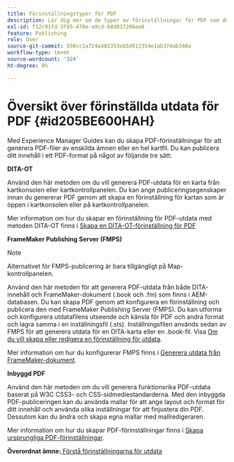 ```yaml
---
title: Förinställningstyper för PDF
description: Lär dig mer om de typer av förinställningar för PDF som du kan skapa med Adobe Experience Manager Guides.
exl-id: f12c91fd-3f95-478e-a9cd-68d037206ee8
feature: Publishing
role: User
source-git-commit: 558cc1a724a483353eb5d912354e1ab37dab348a
workflow-type: tm+mt
source-wordcount: '324'
ht-degree: 0%

---
```


# Översikt över förinställda utdata för PDF {#id205BE600HAH}

Med Experience Manager Guides kan du skapa PDF-förinställningar för att generera PDF-filer av enskilda ämnen eller en hel kartfil. Du kan publicera ditt innehåll i ett PDF-format på något av följande tre sätt:

**DITA-OT**

Använd den här metoden om du vill generera PDF-utdata för en karta från kartkonsolen eller kartkontrollpanelen. Du kan ange publiceringsegenskaper innan du genererar PDF genom att skapa en förinställning för kartan som är öppen i kartkonsolen eller på kartkontrollpanelen.

Mer information om hur du skapar en förinställning för PDF-utdata med metoden DITA-OT finns i [Skapa en DITA-OT-förinställning för PDF](./generate-output-pdf-dita-ot.md)

**FrameMaker Publishing Server (FMPS)**

>[!NOTE]
>
> Alternativet för FMPS-publicering är bara tillgängligt på Map-kontrollpanelen.

Använd den här metoden för att generera PDF-utdata från både DITA-innehåll och FrameMaker-dokument (.book och .fm) som finns i AEM-databasen. Du kan skapa PDF genom att konfigurera en förinställning och publicera den med FrameMaker Publishing Server (FMPS). Du kan utforma och konfigurera utdatafilens utseende och känsla för PDF och andra format och lagra samma i en inställningsfil (.sts). Inställningsfilen används sedan av FMPS för att generera utdata för en DITA-karta eller en .book-fil. Visa [Om du vill skapa eller redigera en förinställning för utdata](../user-guide/generate-output-understand-presets.md).

Mer information om hur du konfigurerar FMPS finns i [Generera utdata från FrameMaker-dokument](../user-guide/fm-output-generatation.md).

**Inbyggd PDF**

Använd den här metoden om du vill generera funktionsrika PDF-utdata baserat på W3C CSS3- och CSS-sidmediestandarderna. Med den inbyggda PDF-publiceringen kan du använda mallar för att ange layout och format för ditt innehåll och använda olika inställningar för att finjustera din PDF. Dessutom kan du ändra och skapa egna mallar med mallredigeraren.

Mer information om hur du skapar PDF-förinställningar finns i [Skapa ursprungliga PDF-förinställningar](../web-editor/native-pdf-web-editor.md).





**Överordnat ämne:**&#x200B;[ Förstå förinställningarna för utdata](generate-output-understand-presets.md)
